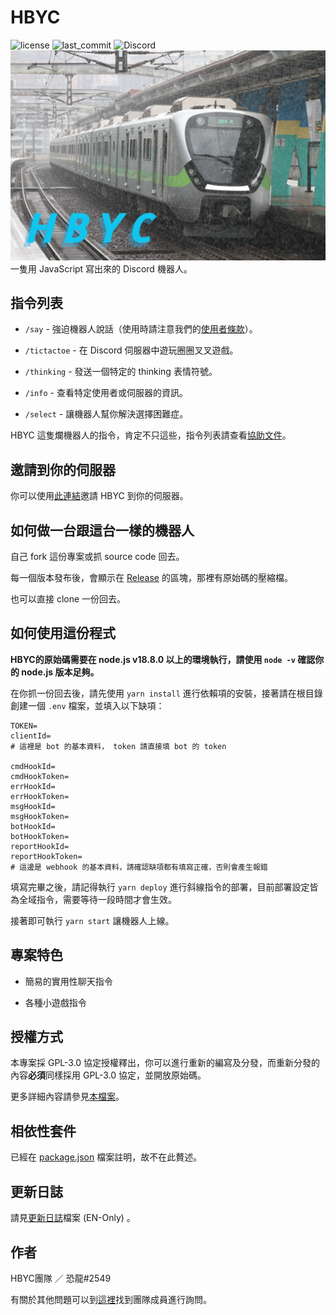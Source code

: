 # HBYC
![license](https://img.shields.io/github/license/HBYC-Team/HBYC?style=for-the-badge)
![last_commit](https://img.shields.io/github/last-commit/HBYC-Team/HBYC?style=for-the-badge)
![Discord](https://img.shields.io/discord/977204156043509780?style=for-the-badge)
[![EMU800!!!](../public/images/banner-20221009.jpg)](https://reurl.cc/GxQqdy)
一隻用 JavaScript 寫出來的 Discord 機器人。


## 指令列表
* `/say` - 強迫機器人說話（使用時請注意我們的[使用者條款](./TeamofService-Tw.md)）。

* `/tictactoe` - 在 Discord 伺服器中遊玩圈圈叉叉遊戲。

* `/thinking` - 發送一個特定的 thinking 表情符號。

* `/info` - 查看特定使用者或伺服器的資訊。

* `/select` - 讓機器人幫你解決選擇困難症。

HBYC 這隻爛機器人的指令，肯定不只這些，指令列表請查看[協助文件](./help.md)。

## 邀請到你的伺服器
你可以使用[此連結](https://discord.com/api/oauth2/authorize?client_id=977024737156931675&permissions=1644971949559&scope=bot%20applications.commands)邀請 HBYC 到你的伺服器。

## 如何做一台跟這台一樣的機器人
自己 fork 這份專案或抓 source code 回去。

每一個版本發布後，會顯示在 [Release](https://github.com/HBYC-Team/HBYC/releases) 的區塊，那裡有原始碼的壓縮檔。

也可以直接 clone 一份回去。

## 如何使用這份程式
**HBYC的原始碼需要在 node.js v18.8.0 以上的環境執行，請使用 `node -v` 確認你的 node.js 版本足夠。**

在你抓一份回去後，請先使用 `yarn install` 進行依賴項的安裝，接著請在根目錄創建一個 `.env` 檔案，並填入以下缺項：
```
TOKEN=
clientId=
# 這裡是 bot 的基本資料， token 請直接填 bot 的 token 

cmdHookId=
cmdHookToken=
errHookId=
errHookToken=
msgHookId=
msgHookToken=
botHookId=
botHookToken=
reportHookId=
reportHookToken=
# 這邊是 webhook 的基本資料，請確認缺項都有填寫正確，否則會產生報錯
```

填寫完畢之後，請記得執行 `yarn deploy` 進行斜線指令的部署，目前部署設定皆為全域指令，需要等待一段時間才會生效。

接著即可執行 `yarn start` 讓機器人上線。

## 專案特色
* 簡易的實用性聊天指令

* 各種小遊戲指令

## 授權方式
本專案採 GPL-3.0 協定授權釋出，你可以進行重新的編寫及分發，而重新分發的內容**必須**同樣採用 GPL-3.0 協定，並開放原始碼。

更多詳細內容請參見[本檔案](../LICENSE)。

## 相依性套件
已經在 [package.json](./package.json) 檔案註明，故不在此贅述。

## 更新日誌
請見[更新日誌](../CHANGELOG.md)檔案 (EN-Only) 。

## 作者
HBYC團隊 ／ 恐龍#2549

有關於其他問題可以到[這裡](https://discord.gg/J7X2nWXszp)找到團隊成員進行詢問。